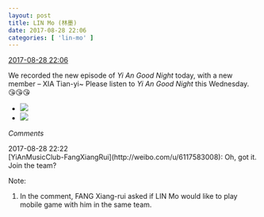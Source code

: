 ```yaml
---
layout: post
title: LIN Mo (林墨)
date: 2017-08-28 22:06
categories: [ 'lin-mo' ]
---
```


<div class="weibo-info">
  <a href="http://weibo.com/6108312042/FjeylqQoF">2017-08-28 22:06</a>
</div>

We recorded the new episode of *Yi An Good Night* today, with a new member – XIA Tian-yi~ Please listen to *Yi An Good Night* this Wednesday. :kissing_heart::kissing_heart::kissing_heart:

<!-- more -->

<ul class="weibo-pic-list-1">
  <li class="weibo-pic">
    <a href="http://wx3.sinaimg.cn/mw690/006FnQZYgy1fizsfrrvjbj31ho1zknpe.jpg"><img src="//wx3.sinaimg.cn/thumb150/006FnQZYgy1fizsfrrvjbj31ho1zknpe.jpg" /></a>
  </li>
  <li class="weibo-pic">
    <a href="http://wx2.sinaimg.cn/mw690/006FnQZYgy1fizsgjwtwaj31ho1zk7wi.jpg"><img src="//wx2.sinaimg.cn/thumb150/006FnQZYgy1fizsgjwtwaj31ho1zk7wi.jpg" /></a>
  </li>
</ul>

*Comments*

<div class="weibo-info">2017-08-28 22:22</div>
[YiAnMusicClub-FangXiangRui](http://weibo.com/u/6117583008): Oh, got it. Join the team?

Note:
1. In the comment, FANG Xiang-rui asked if LIN Mo would like to play mobile game with him in the same team.
